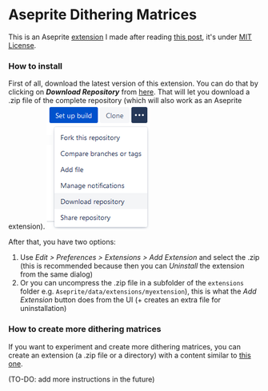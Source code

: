 # Aseprite Dithering Matrices

This is an Aseprite [extension](https://github.com/aseprite/aseprite/tree/master/data/extensions) I made after reading [this post](https://community.aseprite.org/t/new-pattern-fill/1627), it's under [MIT License](LICENSE.txt).


### How to install ###

First of all, download the latest version of this extension. You can do that by clicking on _**Download Repository**_ from [here](https://bitbucket.org/jjhaggar/aseprite-dithering-matrices/src/). That will let you download a .zip file of the complete repository (which will also work as an Aseprite extension).
![imgs/howto_download.png](imgs/howto_download.png)

After that, you have two options:

1.  Use _Edit > Preferences > Extensions > Add Extension_ and select the .zip (this is recommended because then you can _Uninstall_ the extension from the same dialog)
2.  Or you can uncompress the .zip file in a subfolder of the `extensions` folder e.g. `Aseprite/data/extensions/myextension`), this is what the _Add Extension_ button does from the UI (+ creates an extra file for uninstallation)


### How to create more dithering matrices ###

If you want to experiment and create more dithering matrices, you can create an extension (a .zip file or a directory) with a content similar to [this one](https://github.com/aseprite/aseprite/tree/master/data/extensions/bayer-matrices).

(TO-DO: add more instructions in the future)
